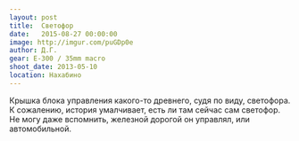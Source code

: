 ```yaml
---
layout: post
title:  Светофор
date:   2015-08-27 00:00:00
image: http://imgur.com/puGDp0e
author: Д.Г.
gear: E-300 / 35mm macro
shoot_date: 2013-05-10
location: Нахабино
---
```


Крышка блока управления какого-то древнего, судя по виду, светофора. К сожалению, история умалчивает, есть ли там сейчас сам светофор. Не могу даже вспомнить, железной дорогой он управлял, или автомобильной.
